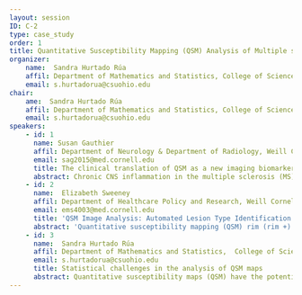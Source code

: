 ```yaml
---
layout: session
ID: C-2
type: case_study
order: 1
title: Quantitative Susceptibility Mapping (QSM) Analysis of Multiple sclerosis lesions. 
organizer:
    name:  Sandra Hurtado Rúa
    affil: Department of Mathematics and Statistics, College of Science and Health Professions, Cleveland State University, Cleveland, OH
    email: s.hurtadorua@csuohio.edu
chair:
    ame:  Sandra Hurtado Rúa
    affil: Department of Mathematics and Statistics, College of Science and Health Professions, Cleveland State University, Cleveland, OH
    email: s.hurtadorua@csuohio.edu
speakers:
    - id: 1
      name: Susan Gauthier
      affil: Department of Neurology & Department of Radiology, Weill Cornell Medicine, New York, NY. 
      email: sag2015@med.cornell.edu
      title: The clinical translation of QSM as a new imaging biomarker for disease progression and treatment response in Multiple Sclerosis 
      abstract: Chronic CNS inflammation in the multiple sclerosis (MS) lesions is maintained with iron-containing pro-inflammatory microglia and macrophages at the rim of chronic active MS lesions. Histologically, these lesions demonstrate ongoing demyelination and expansion, which may play an essential role in the pathogenesis of progressive clinical decline. Quantitative susceptibility mapping (QSM) is an imaging technique that provides efficient in vivo quantification of susceptibility changes related to iron deposition.  We have demonstrated that QSM can detect iron at MS lesion rims and have provided in-vivo validation that these lesions have more inflammation and tissue damage. We have also demonstrated that QSM rim lesions (rim+) have a temporal trajectory with an increase and subsequent decrease in susceptibility, which is consistent with the transition from a chronic active to a chronic inactive lesion.  We have preliminary data demonstrating the influence of rim+ lesions on clinical disability, including cognition, promoting the potential for QSM as a tool to understand mechanisms of injury leading to disease progression. Our next stage is to determine the utility of QSM as a biomarker for treatment response. Monitoring chronic MS lesions in response to treatment would provide a novel and essential therapeutic strategy to reduce tissue injury, neuronal degeneration and clinical disability.
    - id: 2
      name:  Elizabeth Sweeney
      affil: Department of Healthcare Policy and Research, Weill Cornell Medicine, New York, NY. 
      email: ems4003@med.cornell.edu
      title: 'QSM Image Analysis: Automated Lesion Type Identification and Lesion Age Estimation'
      abstract: 'Quantitative susceptibility mapping (QSM) rim (rim +) positive multiple sclerosis (MS) lesions and their longitudinal behavior have the potential to serve as a biomarker of chronic inflammation and to be utilized to monitor disease progression and evaluate disease-modifying therapies. Here we introduce the image analysis tools that will enable us to use QSM rim+ lesions for this purpose: an automated method for identifying QSM lesion type and methods for determining the accurate inflammatory stage or age of a lesion.  We first introduce an automated algorithm for identifying QSM rim+ MS lesions in order to reduce the bias and burden of manual identification. This algorithm utilizes first-order radiomic features calculated over a lesion and a random forest classification model to classify lesions as QSM rim+. In a validation set, the algorithm obtained an area under the receiver operating characteristic curve (AUC) of 0.88 and an accuracy of 81%. We next introduce methodology for determining the accurate inflammatory stage or age of a QSM rim+ lesion in both cross sectional and longitudinal settings.   This is crucial for evaluating the impact of disease-modifying therapies on the longitudinal behavior of these lesions, as temporal misalignment of lesions may obscure treatment effects. We first introduce a random forest model using radiomic features from multi-sequence MRI to classify lesions as less than a year or greater than a year old in a cross-sectional setting.  In a validation set we obtain an AUC of 0.89 and an accuracy of 82%.  We next move to a longitudinal setting where we employ curve-registration techniques to temporally align longitudinal information from these lesions.'
    - id: 3
      name:  Sandra Hurtado Rúa
      affil: Department of Mathematics and Statistics,  College of Science and Health Professions, Cleveland State University, Cleveland, OH. 
      email: s.hurtadorua@csuohio.edu
      title: Statistical challenges in the analysis of QSM maps
      abstract: Quantitative susceptibility maps (QSM) have the potential to be a biomarker in Multiple Sclerosis with the ability to inform clinical management of disease progression and therapy. In this talk, we introduce a few statistical models for the analysis of group data in the context of QSM with a clinical translation goal. We first address the multiplicity data problem in the context of mixed-effects models with applications to the identification of inflammation in a subset of chronic multiple sclerosis lesions. We then introduce a multilevel growth curve model to compare longitudinal susceptibility among rim+ and rim− lesions. Finally, we explore the advantages and disadvantages of structural equations models in analysis of QSM as a longitudinal biomarker in Multiple Sclerosis.
---
```

